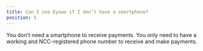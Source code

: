 ```yaml
---
title: Can I use Eyowo if I don’t have a smartphone?
position: 5
---
```


You don’t need a smartphone to receive payments. You only need to have a working and NCC-registered phone number to receive and make payments.
